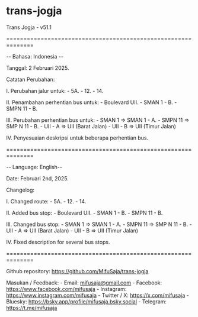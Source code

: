 # trans-jogja
Trans Jogja - v51.1

==============================================================

-- Bahasa: Indonesia --

Tanggal: 2 Februari 2025.

Catatan Perubahan:

I. Perubahan jalur untuk:
    - 5A.
    - 12.
    - 14.

II. Penambahan perhentian bus untuk:
    - Boulevard UII.
    - SMAN 1 - B.
    - SMPN 11 - B.

III. Perubahan perhentian bus untuk:
    - SMAN 1 => SMAN 1 - A.
    - SMPN 11 => SMP N 11 - B.
    - UII - A => UII (Barat Jalan)
    - UII - B => UII (Timur Jalan)

IV. Penyesuaian deskripsi untuk beberapa perhentian bus.

==============================================================

-- Language: English--

Date: Februari 2nd, 2025.

Changelog:

I. Changed route:
    - 5A.
    - 12.
    - 14.

II. Added bus stop:
    - Boulevard UII.
    - SMAN 1 - B.
    - SMPN 11 - B.

III. Changed bus stop:
    - SMAN 1 => SMAN 1 - A.
    - SMPN 11 => SMP N 11 - B.
    - UII - A => UII (Barat Jalan)
    - UII - B => UII (Timur Jalan)

IV. Fixed description for several bus stops.

==============================================================

Github repository: https://github.com/MifuSaja/trans-jogja

Masukan / Feedback: 
    - Email: mifusaja@gmail.com
    - Facebook: https://www.facebook.com/mifusaja
    - Instagram: https://www.instagram.com/mifusaja
    - Twitter / X: https://x.com/mifusaja
    - Bluesky: https://bsky.app/profile/mifusaja.bsky.social
    - Telegram: https://t.me/mifusaja